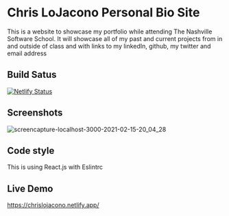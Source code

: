 # Chris LoJacono Personal Bio Site

This is a website to showcase my portfolio while attending The Nashville Software School. It will showcase all of my past and current projects from in and outside of class and with links to my linkedIn, github, my twitter and email address

## Build Satus
[![Netlify Status](https://api.netlify.com/api/v1/badges/d118eb12-3ea6-46ba-8f99-9cdd83a167e4/deploy-status)](https://app.netlify.com/sites/chrislojaconosite/deploys)

## Screenshots
![screencapture-localhost-3000-2021-02-15-20_04_28](https://user-images.githubusercontent.com/66916708/108009793-0ea90680-6fc9-11eb-8113-1c59dbe805ee.png)

## Code style
This is using React.js with Eslintrc

## Live Demo
https://chrislojacono.netlify.app/
